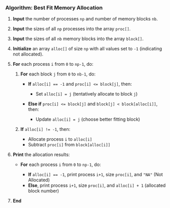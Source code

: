 
### **Algorithm: Best Fit Memory Allocation**

1. **Input** the number of processes `np` and number of memory blocks `nb`.

2. **Input** the sizes of all `np` processes into the array `proc[]`.

3. **Input** the sizes of all `nb` memory blocks into the array `block[]`.

4. **Initialize** an array `alloc[]` of size `np` with all values set to `-1` (indicating not allocated).

5. **For** each process `i` from `0` to `np-1`, do:

   1. **For** each block `j` from `0` to `nb-1`, do:

      * **If** `alloc[i] == -1` and `proc[i] <= block[j]`, then:

        * Set `alloc[i] = j` (tentatively allocate to block `j`)
      * **Else if** `proc[i] <= block[j]` and `block[j] < block[alloc[i]]`, then:

        * Update `alloc[i] = j` (choose better fitting block)
   2. **If** `alloc[i] != -1`, then:

      * Allocate process `i` to `alloc[i]`
      * Subtract `proc[i]` from `block[alloc[i]]`

6. **Print** the allocation results:

   * **For** each process `i` from `0` to `np-1`, do:

     * **If** `alloc[i] == -1`, print process `i+1`, size `proc[i]`, and `"NA"` (Not Allocated)
     * **Else**, print process `i+1`, size `proc[i]`, and `alloc[i] + 1` (allocated block number)

7. **End**
